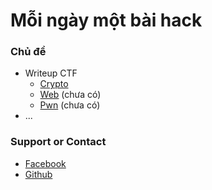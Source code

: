 # Mỗi ngày một bài hack

### Chủ đề

* Writeup CTF
  * [Crypto](https://hackingeveryday.github.io/hacking.github.io/crypto/)
  * [Web]() (chưa có)
  * [Pwn]() (chưa có)
* ...

### Support or Contact

* [Facebook](https://www.facebook.com/moingaymotbaihack)
* [Github](https://github.com/hackingeveryday)